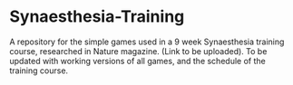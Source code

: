 # Synaesthesia-Training

A repository for the simple games used in a 9 week Synaesthesia training course, researched in Nature magazine. (Link to be uploaded).
To be updated with working versions of all games, and the schedule of the training course.

